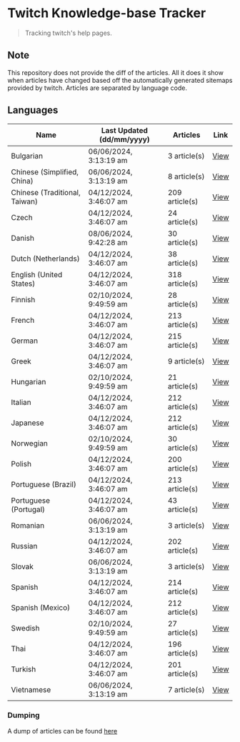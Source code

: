 # Twitch Knowledge-base Tracker
> Tracking twitch's help pages. 

## Note
This repository does not provide the diff of the articles. All it does it show when articles have changed based
off the automatically generated sitemaps provided by twitch. Articles are separated by language code.

## Languages

| Name                          | Last Updated (dd/mm/yyyy) | Articles       | Link                   |
|-------------------------------|---------------------------|----------------|------------------------|
| Bulgarian                     | 06/06/2024, 3:13:19 am    | 3 article(s)   | [View](docs/bg.md)     |
| Chinese (Simplified, China)   | 06/06/2024, 3:13:19 am    | 8 article(s)   | [View](docs/zh_CN.md)  |
| Chinese (Traditional, Taiwan) | 04/12/2024, 3:46:07 am    | 209 article(s) | [View](docs/zh_TW.md)  |
| Czech                         | 04/12/2024, 3:46:07 am    | 24 article(s)  | [View](docs/cs.md)     |
| Danish                        | 08/06/2024, 9:42:28 am    | 30 article(s)  | [View](docs/da.md)     |
| Dutch (Netherlands)           | 04/12/2024, 3:46:07 am    | 38 article(s)  | [View](docs/nl_NL.md)  |
| English (United States)       | 04/12/2024, 3:46:07 am    | 318 article(s) | [View](docs/en_US.md)  |
| Finnish                       | 02/10/2024, 9:49:59 am    | 28 article(s)  | [View](docs/fi.md)     |
| French                        | 04/12/2024, 3:46:07 am    | 213 article(s) | [View](docs/fr.md)     |
| German                        | 04/12/2024, 3:46:07 am    | 215 article(s) | [View](docs/de.md)     |
| Greek                         | 04/12/2024, 3:46:07 am    | 9 article(s)   | [View](docs/el.md)     |
| Hungarian                     | 02/10/2024, 9:49:59 am    | 21 article(s)  | [View](docs/hu.md)     |
| Italian                       | 04/12/2024, 3:46:07 am    | 212 article(s) | [View](docs/it.md)     |
| Japanese                      | 04/12/2024, 3:46:07 am    | 212 article(s) | [View](docs/ja.md)     |
| Norwegian                     | 02/10/2024, 9:49:59 am    | 30 article(s)  | [View](docs/no.md)     |
| Polish                        | 04/12/2024, 3:46:07 am    | 200 article(s) | [View](docs/pl.md)     |
| Portuguese (Brazil)           | 04/12/2024, 3:46:07 am    | 213 article(s) | [View](docs/pt_BR.md)  |
| Portuguese (Portugal)         | 04/12/2024, 3:46:07 am    | 43 article(s)  | [View](docs/pt_PT.md)  |
| Romanian                      | 06/06/2024, 3:13:19 am    | 3 article(s)   | [View](docs/ro.md)     |
| Russian                       | 04/12/2024, 3:46:07 am    | 202 article(s) | [View](docs/ru.md)     |
| Slovak                        | 06/06/2024, 3:13:19 am    | 3 article(s)   | [View](docs/sk.md)     |
| Spanish                       | 04/12/2024, 3:46:07 am    | 214 article(s) | [View](docs/es.md)     |
| Spanish (Mexico)              | 04/12/2024, 3:46:07 am    | 212 article(s) | [View](docs/es_MX.md)  |
| Swedish                       | 02/10/2024, 9:49:59 am    | 27 article(s)  | [View](docs/sv.md)     |
| Thai                          | 04/12/2024, 3:46:07 am    | 196 article(s) | [View](docs/th.md)     |
| Turkish                       | 04/12/2024, 3:46:07 am    | 201 article(s) | [View](docs/tr.md)     |
| Vietnamese                    | 06/06/2024, 3:13:19 am    | 7 article(s)   | [View](docs/vi.md)     |

### Dumping
A dump of articles can be found [here](docs/RAW.md)